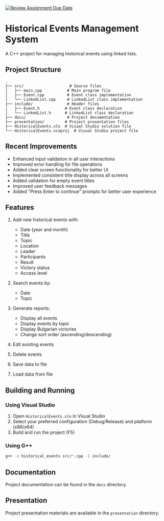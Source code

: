 [![Review Assignment Due Date](https://classroom.github.com/assets/deadline-readme-button-22041afd0340ce965d47ae6ef1cefeee28c7c493a6346c4f15d667ab976d596c.svg)](https://classroom.github.com/a/fMNqOIZ8)

# Historical Events Management System

A C++ project for managing historical events using linked lists.

## Project Structure

```
.
├── src/                    # Source files
│   ├── main.cpp           # Main program file
│   ├── Event.cpp          # Event class implementation
│   └── LinkedList.cpp     # LinkedList class implementation
├── include/               # Header files
│   ├── Event.h           # Event class declaration
│   └── LinkedList.h      # LinkedList class declaration
├── docs/                  # Project documentation
├── presentation/         # Project presentation files
├── HistoricalEvents.sln  # Visual Studio solution file
└── HistoricalEvents.vcxproj  # Visual Studio project file
```

## Recent Improvements

- Enhanced input validation in all user interactions
- Improved error handling for file operations
- Added clear screen functionality for better UI
- Implemented consistent title display across all screens
- Added validation for empty event titles
- Improved user feedback messages
- Added "Press Enter to continue" prompts for better user experience

## Features

1. Add new historical events with:
   - Date (year and month)
   - Title
   - Topic
   - Location
   - Leader
   - Participants
   - Result
   - Victory status
   - Access level

2. Search events by:
   - Date
   - Topic

3. Generate reports:
   - Display all events
   - Display events by topic
   - Display Bulgarian victories
   - Change sort order (ascending/descending)

4. Edit existing events
5. Delete events
6. Save data to file
7. Load data from file

## Building and Running

### Using Visual Studio
1. Open `HistoricalEvents.sln` in Visual Studio
2. Select your preferred configuration (Debug/Release) and platform (x86/x64)
3. Build and run the project (F5)

### Using G++
```bash
g++ -o historical_events src/*.cpp -I include/
```

## Documentation
Project documentation can be found in the `docs` directory.

## Presentation
Project presentation materials are available in the `presentation` directory.
